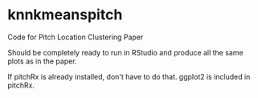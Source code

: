 # knnkmeanspitch
Code for Pitch Location Clustering Paper

Should be completely ready to run in RStudio and produce all the same plots as in the paper.

If pitchRx is already installed, don't have to do that. ggplot2 is included in pitchRx.
